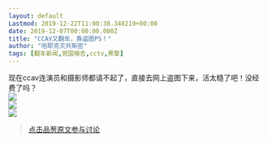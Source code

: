 ```yaml
---
layout: default
Lastmod: 2019-12-22T11:00:38.348219+00:00
date: 2019-12-07T00:00:00.000Z
title: "CCAV又翻车，靠盗图PS！"
author: "哈耶克灭共斯密"
tags: [翻车新闻,党国喉舌,cctv,黑警]
---
```


现在ccav连演员和摄影师都请不起了，直接去网上盗图下来，活太糙了吧！没经费了吗？  
[![](https://images.weserv.nl/?url=https%3A%2F%2Fi.imgur.com%2Fu6SiNHL.jpg)](/url/img/aHR0cHM6Ly9pLmltZ3VyLmNvbS91NlNpTkhMLmpwZw)  
[![](https://images.weserv.nl/?url=https%3A%2F%2Fi.imgur.com%2FZfuFeqy.jpg)](/url/img/aHR0cHM6Ly9pLmltZ3VyLmNvbS9aZnVGZXF5LmpwZw)  
[![](https://images.weserv.nl/?url=https%3A%2F%2Fi.imgur.com%2FlRhMdrL.jpg)](/url/img/aHR0cHM6Ly9pLmltZ3VyLmNvbS9sUmhNZHJMLmpwZw)


> [点击品葱原文参与讨论](https://pincong.rocks/article/10480)

